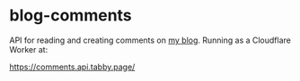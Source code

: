 # blog-comments
API for reading and creating comments on [my blog](https://tabby.page).
Running as a Cloudflare Worker at:

https://comments.api.tabby.page/
